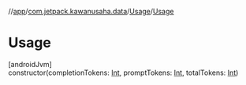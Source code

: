 //[app](../../../index.md)/[com.jetpack.kawanusaha.data](../index.md)/[Usage](index.md)/[Usage](-usage.md)

# Usage

[androidJvm]\
constructor(completionTokens: [Int](https://kotlinlang.org/api/latest/jvm/stdlib/kotlin/-int/index.html), promptTokens: [Int](https://kotlinlang.org/api/latest/jvm/stdlib/kotlin/-int/index.html), totalTokens: [Int](https://kotlinlang.org/api/latest/jvm/stdlib/kotlin/-int/index.html))
